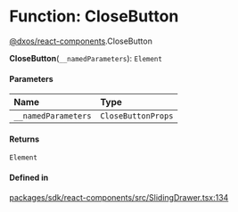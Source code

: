 # Function: CloseButton

[@dxos/react-components](../modules/dxos_react_components.md).CloseButton

**CloseButton**(`__namedParameters`): `Element`

#### Parameters

| Name | Type |
| :------ | :------ |
| `__namedParameters` | `CloseButtonProps` |

#### Returns

`Element`

#### Defined in

[packages/sdk/react-components/src/SlidingDrawer.tsx:134](https://github.com/dxos/dxos/blob/main/packages/sdk/react-components/src/SlidingDrawer.tsx#L134)
